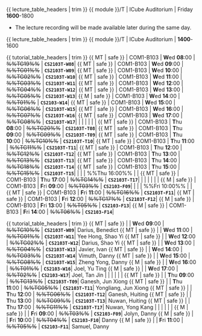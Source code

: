 <span id="lectures-s1">

{{ lecture_table_headers | trim }}
{{ module }}/T | ICube Auditorium | Friday **1600**-1800

<!--
* As the lectures are repeats of each other, ==you may attend any of the two, except in weeks== the lecture is used for the practical exam (PE) or the PE dry run.<br>
 You may want to attend the CS2103 lecture even if you are in CS2103T, given the CS2103 class size is smaller (hence, lower chance of Zoom bandwidth issues). -->

* The lecture recording will be made available later during the same day. <!-- Only one of the two lecture recordings will be released, as they are both supposed to contain the same content. -->
</span>

<span id="lectures-s2">

{{ lecture_table_headers | trim }}
{{ module }}/T | ICube Auditorium | **1400**-1600
</span>

<span id="tutorials-s1">

{{ tutorial_table_headers | trim }}
{{ MT | safe }} | COM1-B103 | **W**ed  **08**:00 | ~~%%TG19%%~~ | **`CS2103T-W08`**|
{{ MT | safe }} | COM1-B103 | **W**ed  **09**:00 | ~~%%TG01%%~~ | **`CS2103T-W09`**|
{{ MT | safe }} | COM1-B103 | **W**ed  **10**:00 | ~~%%TG02%%~~ | **`CS2103T-W10`**|
{{ MT | safe }} | COM1-B103 | **W**ed  **11**:00 | ~~%%TG03%%~~ | **`CS2103T-W11`**|
{{ MT | safe }} | COM1-B103 | **W**ed  **12**:00 | ~~%%TG04%%~~ | **`CS2103T-W12`**|
{{ MT | safe }} | COM1-B103 | **W**ed  **13**:00 | ~~%%TG05%%~~ | **`CS2103T-W13`**|
{{ M | safe }} | COM1-B103 | **W**ed  **14**:00 | ~~%%T01%%~~ | **`CS2103-W14`**|
{{ MT | safe }} | COM1-B103 | **W**ed  **15**:00 | ~~%%TG06%%~~ | **`CS2103T-W15`**|
{{ MT | safe }} | COM1-B103 | **W**ed  **16**:00 | ~~%%TG07%%~~ | **`CS2103T-W16`**|
{{ MT | safe }} | COM1-B103 | **W**ed  **17**:00 | ~~%%TG08%%~~ | **`CS2103T-W17`**|
 | | | | | |
{{ MT | safe }} | COM1-B103 | **T**hu  **08**:00 | ~~%%TG20%%~~ | **`CS2103T-T08`**|
{{ MT | safe }} | COM1-B103 | **T**hu  **09**:00 | ~~%%TG09%%~~ | **`CS2103T-T09`**|
{{ MT | safe }} | COM1-B103 | **T**hu  **10**:00 | ~~%%TG10%%~~ | **`CS2103T-T10`**|
{{ MT | safe }} | COM1-B103 | **T**hu  **11**:00 | ~~%%TG11%%~~ | **`CS2103T-T11`**|
{{ MT | safe }} | COM1-B103 | **T**hu  **12**:00 | ~~%%TG12%%~~ | **`CS2103T-T12`**|
{{ MT | safe }} | COM1-B103 | **T**hu  **13**:00 | ~~%%TG13%%~~ | **`CS2103T-T13`**|
{{ MT | safe }} | COM1-B103 | **T**hu  **14**:00 | ~~%%TG18%%~~ | **`CS2103T-T14`**|
{{ MT | safe }} | COM1-B103 | **T**hu  **15**:00 | ~~%%TG15%%~~ | **`CS2103T-T15`**|
 | | | %%Thu 16:00%% | |
{{ MT | safe }} | COM1-B103 | **T**hu  **17**:00 | ~~%%TG14%%~~ | **`CS2103T-T17`**|
 | | | | | |
{{ M | safe }} | COM1-B103 | **F**ri  **09**:00 | ~~%%T03%%~~ | **`CS2103-F09`**|
 | | | %%Fri 10:00%%  | |
{{ MT | safe }} | COM1-B103 | **F**ri  **11**:00 | ~~%%TG16%%~~ | **`CS2103T-F11`**|
{{ MT | safe }} | COM1-B103 | **F**ri  **12**:00 | ~~%%TG17%%~~ | **`CS2103T-F12`**|
{{ M | safe }} | COM1-B103 | **F**ri  **13**:00 | ~~%%T05%%~~ | **`CS2103-F13`**|
{{ M | safe }} | COM1-B103 | **F**ri  **14**:00 | ~~%%T06%%~~ | **`CS2103-F14`**|
</span>

<span id="tutorials-s2">

{{ tutorial_table_headers | trim }}
{{ MT | safe }} | | **W**ed  **09**:00 | ~~%%TG10%%~~ | **`CS2103T-W09`**| Darius, Benedict
{{ MT | safe }} | | **W**ed  **11**:00 | ~~%%TG01%%~~ | **`CS2103T-W11`**| Yee Hong, Shao Yi
{{ MT | safe }} | | **W**ed  **12**:00 | ~~%%TG02%%~~ | **`CS2103T-W12`**| Darius, Shao Yi
{{ MT | safe }} | | **W**ed  **13**:00 | ~~%%TG04%%~~ | **`CS2103T-W13`**| Javier, Ivan
{{ MT | safe }} | | **W**ed  **14**:00 | ~~%%TG03%%~~ | **`CS2103T-W14`**| Vimuth, Danny
{{ MT | safe }} | | **W**ed  **15**:00 | ~~%%TG08%%~~ | **`CS2103T-W15`**| Zheng Yong, Danny
{{ M | safe }} | | **W**ed  **16**:00 | ~~%%T01%%~~ | **`CS2103-W16`**| Joel, Yu Ting
{{ M | safe }} | | **W**ed  **17**:00 | ~~%%T02%%~~ | **`CS2103-W17`**| Joel, Tan Jin
 | | | | | |
{{ MT | safe }} | | **T**hu  **09**:00 | ~~%%TG13%%~~ | **`CS2103T-T09`**| Ganesh, Jun Xiong
{{ MT | safe }} | | **T**hu  **11**:00 | ~~%%TG05%%~~ | **`CS2103T-T11`**| Yongliang, Jun Xiong
{{ MT | safe }} | | **T**hu  **12**:00 | ~~%%TG06%%~~ | **`CS2103T-T12`**| Ganesh, Huiting
{{ MT | safe }} | | **T**hu  **13**:00 | ~~%%TG09%%~~ | **`CS2103T-T13`**| Nuwan, Huiting
{{ MT | safe }} | | **T**hu  **17**:00 | ~~%%TG11%%~~ | **`CS2103T-T17`**| Nuwan, Yong Kang
 | | | | | |
{{ M | safe }} | | **F**ri  **09**:00 | ~~%%T03%%~~ | **`CS2103-F09`**| Jolyn, Danny
{{ M | safe }} | | **F**ri  **10**:00 | ~~%%T04%%~~ | **`CS2103-F10`**| Danny
{{ M | safe }} | | **F**ri  **11**:00 | ~~%%T05%%~~ | **`CS2103-F11`**| Samuel, Danny
</span>

